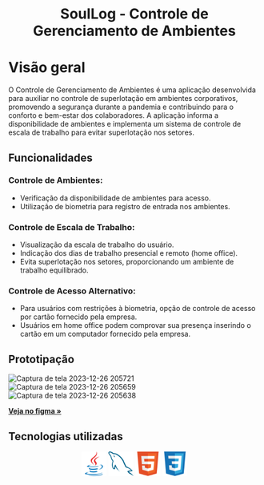 <h1 align="center">

  SoulLog - 
Controle de Gerenciamento de Ambientes

</h1>

# Visão geral

O Controle de Gerenciamento de Ambientes é uma aplicação desenvolvida para auxiliar no controle de superlotação em ambientes corporativos, promovendo a segurança durante a pandemia e contribuindo para o conforto e bem-estar dos colaboradores. A aplicação informa a disponibilidade de ambientes e implementa um sistema de controle de escala de trabalho para evitar superlotação nos setores.

## Funcionalidades

### Controle de Ambientes:

- Verificação da disponibilidade de ambientes para acesso.
- Utilização de biometria para registro de entrada nos ambientes.

### Controle de Escala de Trabalho:

- Visualização da escala de trabalho do usuário.
- Indicação dos dias de trabalho presencial e remoto (home office).
- Evita superlotação nos setores, proporcionando um ambiente de trabalho equilibrado.

### Controle de Acesso Alternativo:

- Para usuários com restrições à biometria, opção de controle de acesso por cartão fornecido pela empresa.
- Usuários em home office podem comprovar sua presença inserindo o cartão em um computador fornecido pela empresa.

## Prototipação

![Captura de tela 2023-12-26 205721](https://github.com/juliaathar/testetwetwetdfs/assets/125266093/45149dfe-085c-4974-a5fa-9293c72f77a2)
![Captura de tela 2023-12-26 205659](https://github.com/juliaathar/testetwetwetdfs/assets/125266093/221385e8-3d8b-479b-b773-ce5abf0ac864)
![Captura de tela 2023-12-26 205638](https://github.com/juliaathar/testetwetwetdfs/assets/125266093/0a82c308-af0b-486b-9e23-f07e3512d355)

<a href="https://www.figma.com/file/YaU7aEO52rd33sQNLPvP6j/SoulLog?type=design&node-id=0-1&mode=design&t=AQRk1XVw0y92lG66-0"><strong>Veja no figma »</strong></a>



## Tecnologias utilizadas
<div style="display: inline_block" align="center">
  <img align="center" alt="java" height="50" width="50" src="https://github.com/devicons/devicon/blob/master/icons/java/java-original.svg">
 <img align="center" alt="mysql" height="50" width="50" src="https://github.com/devicons/devicon/blob/master/icons/mysql/mysql-original.svg">
  <img align="center" alt="html" height="50" width="50" src="https://raw.githubusercontent.com/devicons/devicon/master/icons/html5/html5-original.svg">
 <img align="center" alt="css" height="50" width="50" src="https://raw.githubusercontent.com/devicons/devicon/master/icons/css3/css3-original.svg"> 
</div>

